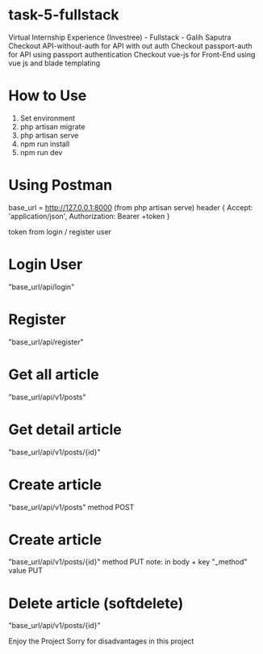 # task-5-fullstack
Virtual Internship Experience (Investree) - Fullstack - Galih Saputra <br />
Checkout API-without-auth for API with out auth
Checkout passport-auth for API using passport authentication
Checkout vue-js for Front-End using vue js and blade templating

# How to Use
1. Set environment
2. php artisan migrate
3. php artisan serve
4. npm run install
5. npm run dev

# Using Postman
base_url = http://127.0.0.1:8000 (from php artisan serve)
header {
  Accept: 'application/json',
  Authorization: Bearer +token
}

token from login / register user

# Login User
"base_url/api/login"

# Register
"base_url/api/register"

# Get all article
"base_url/api/v1/posts"

# Get detail article
"base_url/api/v1/posts/{id}"

# Create article
"base_url/api/v1/posts" method POST

# Create article
"base_url/api/v1/posts/{id}" method PUT
note: in body + key "_method" value PUT  

# Delete article (softdelete)
"base_url/api/v1/posts/{id}"

Enjoy the Project
Sorry for disadvantages in this project
